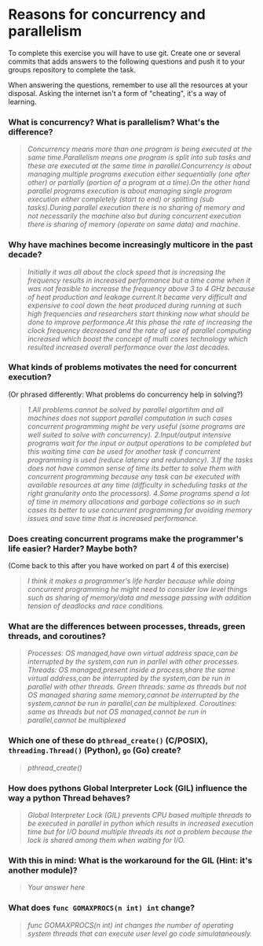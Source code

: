 # Reasons for concurrency and parallelism


To complete this exercise you will have to use git. Create one or several commits that adds answers to the following questions and push it to your groups repository to complete the task.

When answering the questions, remember to use all the resources at your disposal. Asking the internet isn't a form of "cheating", it's a way of learning.

 ### What is concurrency? What is parallelism? What's the difference?
 > *Concurrency means more than one program is being executed at the same time.Parallelism means one program is split into sub tasks and these are executed at the same time in parallel.Concurrency is about managing multiple programs execution either sequentially (one after other) or partially (portion of a program at a time).On the other hand parallel programs execution is about managing single program execution either completely (start to end) or splitting (sub tasks).During parallel execution there is no sharing of memory and not necessarily the machine also but during concurrent execution there is sharing of memory (operate on same data) and machine.*
 
 ### Why have machines become increasingly multicore in the past decade?
 > *Initially it was all about the clock speed that is increasing the frequency results in increased performance but a time came when it was not feasible to increase the frequency above 3 to 4 GHz because of heat production and leakage current.It became very difficult and expensive to cool down the heat produced during running at such high frequencies and researchers start thinking now what should be done to improve performance.At this phase the rate of increasing the clock frequency decreased and the rate of use of parallel computing increased which boost the concept of multi cores technology which resulted increased overall performance over the last decades.*
 
 ### What kinds of problems motivates the need for concurrent execution?
 (Or phrased differently: What problems do concurrency help in solving?)
 > *1.All problems cannot be solved by parallel algortihm and all machines does not support parallel computation in such cases concurrent programming might be very useful (some programs are well suited to solve with concurrency).
    2.Input/output intensive programs wait for the input or output operations to be completed but this waiting time can be used for another task if concurrent programming is used (reduce latency and redundancy).
    3.If the tasks does not have common sense of time its better to solve them with concurrent programming because any task can be executed with available resources at any time (difficulty in scheduling tasks at the right granularity onto the processors).
    4.Some programs spend a lot of time in memory allocations and garbage collections so in such cases its better to use concurrent programming for avoiding memory issues and save time that is increased performance.*
 
 ### Does creating concurrent programs make the programmer's life easier? Harder? Maybe both?
 (Come back to this after you have worked on part 4 of this exercise)
 > *I think it makes a programmer's life harder because while doing concurrent programming he might need to consider low level things such as sharing of memory/data and message passing with addition tension of deadlocks and race conditions.*
 
 ### What are the differences between processes, threads, green threads, and coroutines?
 > *Processes: OS managed,have own virtual address space,can be interrupted by the system,can run in parllel with other processes. Threads: OS managed,present inside a process,share the same virtual address,can be interrupted by the system,can be run in parallel with other threads.
Green threads: same as threads but not OS managed sharing same memory,cannot be interrupted by the system,cannot be run in parallel,can be multiplexed. Coroutines: same as threads but not OS managed,cannot be run in parallel,cannot be multiplexed*
 
 ### Which one of these do `pthread_create()` (C/POSIX), `threading.Thread()` (Python), `go` (Go) create?
 > *pthread_create()*
 
 ### How does pythons Global Interpreter Lock (GIL) influence the way a python Thread behaves?
 > *Global Interpreter Lock (GIL) prevents CPU based multiple threads to be executed in parallel in python which results in increased execution time but for I/O bound multiple threads its not a problem because the lock is shared among them when waiting for I/O.*
 
 ### With this in mind: What is the workaround for the GIL (Hint: it's another module)?
 > *Your answer here*
 
 ### What does `func GOMAXPROCS(n int) int` change? 
 > *func GOMAXPROCS(n int) int changes the number of operating system threads that can execute user level go code simulataneously.*
